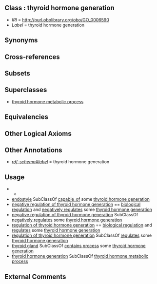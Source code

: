 
## Class : thyroid hormone generation

 * *IRI* = http://purl.obolibrary.org/obo/GO_0006590
 * *Label* = thyroid hormone generation

## Synonyms


## Cross-references


## Subsets


## Superclasses

 * [thyroid hormone metabolic process](../../GO/03/GO_0042403.md)

## Equivalencies


## Other Logical Axioms


## Other Annotations

 * *[rdf-schema#label](../../el/rdf-schema#label.md)* = thyroid hormone generation

## Usage

 * -
 * [endostyle](../../UBERON/70/UBERON_0006870.md) SubClassOf [capable_of](../../RO/15/RO_0002215.md) some [thyroid hormone generation](../../GO/90/GO_0006590.md)
 * [negative regulation of thyroid hormone generation](../../GO/10/GO_2000610.md) == [biological regulation](../../GO/07/GO_0065007.md) and [negatively regulates](../../RO/12/RO_0002212.md) some [thyroid hormone generation](../../GO/90/GO_0006590.md)
 * [negative regulation of thyroid hormone generation](../../GO/10/GO_2000610.md) SubClassOf [negatively regulates](../../RO/12/RO_0002212.md) some [thyroid hormone generation](../../GO/90/GO_0006590.md)
 * [regulation of thyroid hormone generation](../../GO/09/GO_2000609.md) == [biological regulation](../../GO/07/GO_0065007.md) and [regulates](../../RO/11/RO_0002211.md) some [thyroid hormone generation](../../GO/90/GO_0006590.md)
 * [regulation of thyroid hormone generation](../../GO/09/GO_2000609.md) SubClassOf [regulates](../../RO/11/RO_0002211.md) some [thyroid hormone generation](../../GO/90/GO_0006590.md)
 * [thyroid gland](../../UBERON/46/UBERON_0002046.md) SubClassOf [contains process](../../BFO/67/BFO_0000067.md) some [thyroid hormone generation](../../GO/90/GO_0006590.md)
 * [thyroid hormone generation](../../GO/90/GO_0006590.md) SubClassOf [thyroid hormone metabolic process](../../GO/03/GO_0042403.md)

## External Comments

